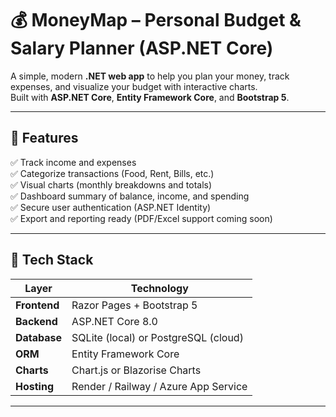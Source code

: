 # 💰 MoneyMap – Personal Budget & Salary Planner (ASP.NET Core)

A simple, modern **.NET web app** to help you plan your money, track expenses, and visualize your budget with interactive charts.  
Built with **ASP.NET Core**, **Entity Framework Core**, and **Bootstrap 5**.

---

## 🚀 Features

✅ Track income and expenses  
✅ Categorize transactions (Food, Rent, Bills, etc.)  
✅ Visual charts (monthly breakdowns and totals)  
✅ Dashboard summary of balance, income, and spending  
✅ Secure user authentication (ASP.NET Identity)  
✅ Export and reporting ready (PDF/Excel support coming soon)  

---

## 🧱 Tech Stack

| Layer | Technology |
|-------|-------------|
| **Frontend** | Razor Pages  + Bootstrap 5 |
| **Backend** | ASP.NET Core 8.0 |
| **Database** | SQLite (local) or PostgreSQL (cloud) |
| **ORM** | Entity Framework Core |
| **Charts** | Chart.js or Blazorise Charts |
| **Hosting** | Render / Railway / Azure App Service |

---




